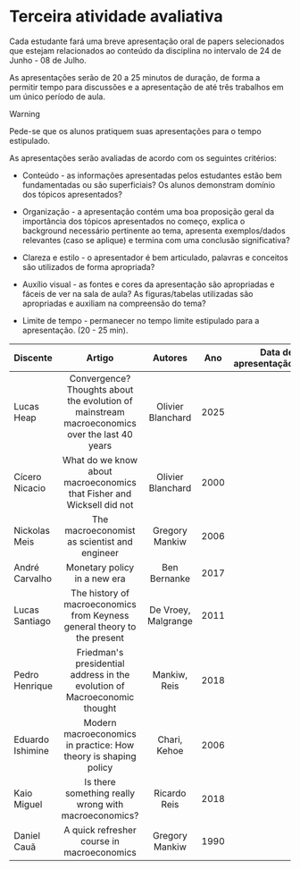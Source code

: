 # Terceira atividade avaliativa

Cada estudante fará uma breve apresentação oral de papers selecionados que estejam relacionados ao conteúdo da disciplina no intervalo de 24 de Junho - 08 de Julho.

As apresentações serão de 20 a 25 minutos de duração, de forma a permitir tempo para discussões e a apresentação de até três trabalhos em um único período de aula.

> [!WARNING]
> Pede-se que os alunos pratiquem suas apresentações para o tempo estipulado.

As apresentações serão avaliadas de acordo com os seguintes critérios:

- Conteúdo - as informações apresentadas pelos estudantes estão bem fundamentadas ou são superficiais? Os alunos demonstram domínio dos tópicos apresentados?

- Organização - a apresentação contém uma boa proposição geral da importância dos tópicos apresentados no começo, explica o background necessário pertinente ao tema, apresenta exemplos/dados relevantes (caso se aplique) e termina com uma conclusão significativa?

- Clareza e estilo - o apresentador é bem articulado, palavras e conceitos são utilizados de forma apropriada?

- Auxílio visual - as fontes e cores da apresentação são apropriadas e fáceis de ver na sala de aula? As figuras/tabelas utilizadas são apropriadas e auxiliam na compreensão do tema? 

- Limite de tempo - permanecer no tempo limite estipulado para a apresentação. (20 - 25 min).


| Discente | Artigo | Autores | Ano | Data de apresentação |
| :--- | :---: | :---: | :---: | ---: |
| Lucas Heap | Convergence? Thoughts about the evolution of mainstream macroeconomics over the last 40 years | Olivier Blanchard | 2025 |  |
| Cícero Nicacio | What do we know about macroeconomics that Fisher and Wicksell did not | Olivier Blanchard | 2000 | |
| Nickolas Meis | The macroeconomist as scientist and engineer | Gregory Mankiw | 2006 | |
| André Carvalho |Monetary policy in a new era | Ben Bernanke | 2017 | |
| Lucas Santiago | The history of macroeconomics from Keyness general theory to the present | De Vroey, Malgrange | 2011 | |
| Pedro Henrique | Friedman's presidential address in the evolution of Macroeconomic thought | Mankiw, Reis | 2018 | |
| Eduardo Ishimine | Modern macroeconomics in practice: How theory is shaping policy | Chari, Kehoe | 2006 | |
| Kaio Miguel | Is there something really wrong with macroeconomics? | Ricardo Reis | 2018 | |
| Daniel Cauã | A quick refresher course in macroeconomics | Gregory Mankiw | 1990 | |